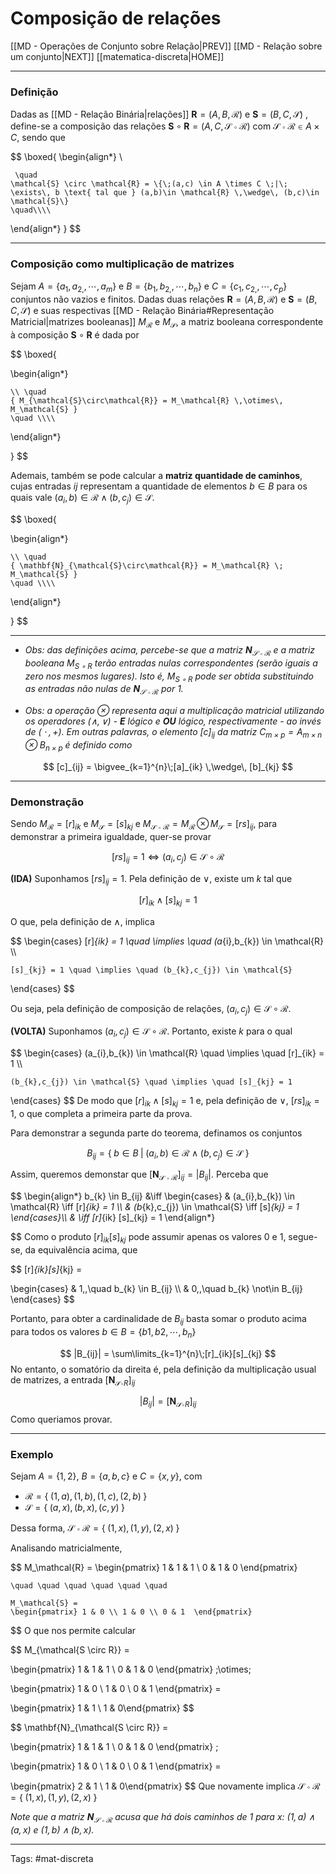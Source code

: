 # Composição de relações

[[MD - Operações de Conjunto sobre Relação|PREV]]	[[MD - Relação sobre um conjunto|NEXT]]	[[matematica-discreta|HOME]]

---

### Definição

Dadas as [[MD - Relação Binária|relações]] $\mathbf{R}=(A,B,\mathcal{R})$ e $\mathbf{S}=(B,C,\mathcal{S})$ , define-se a composição das relações $\mathbf{S} \circ \mathbf{R} = (A,C,\mathcal{S} \circ \mathcal{R})$ com $\mathcal{S}\circ \mathcal{R} \in A \times C$, sendo que

$$
\boxed{
\begin{align*} \\

	 \quad
	\mathcal{S} \circ \mathcal{R} = \{\;(a,c) \in A \times C \;|\; \exists\, b \text{ tal que } (a,b)\in \mathcal{R} \,\wedge\, (b,c)\in \mathcal{S}\} 
	\quad\\\\

\end{align*}
}
$$

---

### Composição como multiplicação de matrizes

Sejam $A = \{a_{1}, a_{2,},\cdots,a_{m}\}$ e $B = \{b_{1}, b_{2,},\cdots,b_{n}\}$ e $C = \{c_{1}, c_{2,},\cdots,c_{p}\}$ conjuntos não vazios e finitos. Dadas duas relações $\mathbf{R}=(A,B,\mathcal{R})$ e $\mathbf{S}=(B,C,\mathcal{S})$ e suas respectivas [[MD - Relação Binária#Representação Matricial|matrizes booleanas]] $M_{\mathcal{R}}$ e $M_\mathcal{S}$, a matriz booleana correspondente à composição $\mathbf{S}\circ \mathbf{R}$ é dada por

$$
\boxed{

\begin{align*}

	\\ \quad
	{ M_{\mathcal{S}\circ\mathcal{R}} = M_\mathcal{R} \,\otimes\, M_\mathcal{S} }
	\quad \\\\

\end{align*}

}
$$

Ademais, também se pode calcular a **matriz quantidade de caminhos**, cujas entradas $ij$ representam a quantidade de elementos  $b \in B$ para os quais vale $(a_{i},b)\in \mathcal{R} \wedge (b,c_{j})\in \mathcal{S}$.

$$
\boxed{

\begin{align*}

	\\ \quad
	{ \mathbf{N}_{\mathcal{S}\circ\mathcal{R}} = M_\mathcal{R} \; M_\mathcal{S} }
	\quad \\\\

\end{align*}

}
$$

---

- *Obs: das definições acima, percebe-se que a matriz $\mathbf{N}_\mathcal{S\circ R}$ e a matriz booleana $M_{S\circ R}$ terão entradas nulas correspondentes (serão iguais a zero nos mesmos lugares). Isto é, $M_{S\circ R}$ pode ser obtida substituindo as entradas não nulas de $\mathbf{N}_\mathcal{S\circ R}$ por $1$.*

- *Obs: a operação $\otimes$ representa aqui a multiplicação matricial utilizando os operadores $(\wedge,\vee)$ - **E** lógico e **OU** lógico, respectivamente - ao invés de $(\;\cdot\;,+)$. Em outras palavras, o elemento $[c]_{ij}$ da matriz $C_{m \times p} = A_{m \times n} \otimes B_{n \times p}$ é definido como*

$$
[c]_{ij} = \bigvee_{k=1}^{n}\;[a]_{ik} \,\wedge\, [b]_{kj} 
$$

---

### **Demonstração**

Sendo $M_\mathcal{R} = [r]_{ik}$ e $M_\mathcal{S} = [s]_{kj}$ e $M_{\mathcal{S}\circ\mathcal{R}} = M_\mathcal{R} \,\otimes\, M_\mathcal{S} = [rs]_{ij}$, para demonstrar a primeira igualdade, quer-se provar 

$$ [rs]_{ij} = 1 \iff (a_i,c_{j}) \in \mathcal{S\circ R} $$

**(IDA)** Suponhamos $[rs]_{ij} = 1$. Pela definição de $\vee$, existe um $k$ tal que

$$ [r]_{ik} \wedge [s]_{kj} = 1 $$

O que, pela definição de $\wedge$, implica

$$
\begin{cases}
	[r]_{ik} = 1 \quad \implies \quad (a_{i},b_{k}) \in \mathcal{R} \\\\
	
	[s]_{kj} = 1 \quad \implies \quad (b_{k},c_{j}) \in \mathcal{S}
\end{cases}
$$

Ou seja, pela definição de composição de relações, $(a_{i},c_{j}) \in \mathcal{S \circ R}$.

**(VOLTA)** Suponhamos $(a_{i},c_{j}) \in \mathcal{S\circ R}$. Portanto, existe $k$ para o qual

$$
\begin{cases}
	(a_{i},b_{k}) \in \mathcal{R} \quad \implies \quad [r]_{ik} = 1 \\\\
	
	(b_{k},c_{j}) \in \mathcal{S} \quad \implies \quad [s]_{kj} = 1
\end{cases}
$$
De modo que $[r]_{ik} \wedge [s]_{kj} = 1$ e, pela definição de $\vee$, $[rs]_{ik} = 1$, o que completa a primeira parte da prova.

Para demonstrar a segunda parte do teorema, definamos os conjuntos

$$ B_{ij} = \{ \; b \in B \; | \; (a_i,b)\in \mathcal{R} \; \wedge \; (b,c_{j}) \in \mathcal{S}\;\} $$

Assim, queremos demonstar que $[\mathbf{N}_{\mathcal{S\circ R}}]_{ij} = |B_{ij}|$. Perceba que

$$
\begin{align*}
	b_{k} \in B_{ij} &\iff 
	\begin{cases}
		& (a_{i},b_{k}) \in \mathcal{R} \iff [r]_{ik} = 1 \\\\
		& (b_{k},c_{j}) \in \mathcal{S} \iff [s]_{kj} = 1
	\end{cases}\\\\
	& \iff [r]_{ik} [s]_{kj} = 1
\end{align*}

$$
Como o produto $[r]_{ik}[s]_{kj}$ pode assumir apenas os valores $0$ e $1$, segue-se, da equivalência acima, que

$$
[r]_{ik}[s]_{kj} = 

\begin{cases}
	& 1\,,\quad b_{k} \in B_{ij}    \\\\
	& 0\,,\quad b_{k} \not\in B_{ij}
\end{cases}
$$

Portanto, para obter a cardinalidade de $B_{ij}$ basta somar o produto acima para todos os valores $b \in B = \{b1,b2,\cdots,b_n\}$

$$
|B_{ij}| = \sum\limits_{k=1}^{n}\;[r]_{ik}[s]_{kj}
$$
No entanto, o  somatório da direita é, pela definição da multiplicação usual de matrizes, a entrada $[\mathbf{N}_{\mathcal{S \circ} R}]_{ij}$

$$|B_{ij}| = [\mathbf{N}_{\mathcal{S \circ} R}]_{ij}$$
Como queriamos provar.

---

### **Exemplo**

Sejam $A=\{1,2\}$, $B = \{a,b,c\}$ e $C=\{x,y\}$, com 

- $\mathcal{R} = \{\;(1,a),(1,b),(1,c),(2,b)\;\}$
- $\mathcal{S} = \{\;(a,x),(b,x),(c,y)\;\}$ 

Dessa forma, $\mathcal{S \circ R} = \{\;(1,x),(1,y),(2,x)\;\}$

Analisando matricialmente,

$$
	M_\mathcal{R} =
	\begin{pmatrix} 1 & 1 & 1 \\ 0 & 1 & 0 \end{pmatrix}

	\quad \quad \quad \quad \quad \quad 

	M_\mathcal{S} = 
	\begin{pmatrix} 1 & 0 \\ 1 & 0 \\ 0 & 1  \end{pmatrix}
$$
O que nos permite calcular

$$
M_{\mathcal{S \circ R}} = 

\begin{pmatrix} 1 & 1 & 1 \\ 0 & 1 & 0 \end{pmatrix} \;\otimes\;

\begin{pmatrix} 1 & 0 \\ 1 & 0 \\ 0 & 1  \end{pmatrix} = 

\begin{pmatrix} 1 & 1 \\ 1 & 0\end{pmatrix}
$$

$$
\mathbf{N}_{\mathcal{S \circ R}} = 

\begin{pmatrix} 1 & 1 & 1 \\ 0 & 1 & 0 \end{pmatrix} \;

\begin{pmatrix} 1 & 0 \\ 1 & 0 \\ 0 & 1  \end{pmatrix} = 

\begin{pmatrix} 2 & 1 \\ 1 & 0\end{pmatrix}
$$
Que novamente implica $\mathcal{S \circ R} = \{\;(1,x),(1,y),(2,x)\;\}$

*Note  que a matriz $\mathbf{N}_{\mathcal{S \circ R}}$ acusa que há dois caminhos de $1$ para $x$: $(1,a) \wedge (a,x)$ e $(1,b) \wedge (b,x)$.*

---

Tags: #mat-discreta   